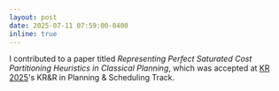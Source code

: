 ```yaml
---
layout: post
date: 2025-07-11 07:59:00-0400
inline: true
---
```


I contributed to a paper titled <i>Representing Perfect Saturated Cost Partitioning Heuristics in Classical Planning</i>, which was accepted at <a href="https://kr.org/KR2025/call_krr_in_ps.html">KR 2025</a>'s KR&R in Planning & Scheduling Track.